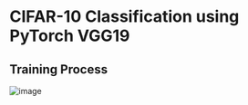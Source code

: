 # CIFAR-10 Classification using PyTorch VGG19
## Training Process
![image](https://github.com/sw-shuwei/CIFAR-10_Classification_using_PyTorch_VGG19/assets/127728688/961d55e3-ab56-4df9-a153-b4594a54339f)

